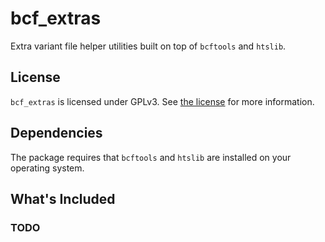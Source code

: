 # bcf_extras

Extra variant file helper utilities built on top of `bcftools` and `htslib`.


## License

`bcf_extras` is licensed under GPLv3. See [the license](./LICENSE) for more 
information.


## Dependencies

The package requires that `bcftools` and `htslib` are installed on your 
operating system.


## What's Included

### TODO
